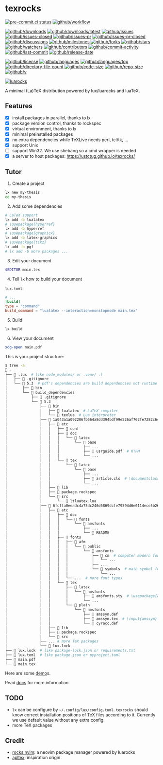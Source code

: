 # texrocks

[![pre-commit.ci status](https://results.pre-commit.ci/badge/github/ustctug/texrocks/main.svg)](https://results.pre-commit.ci/latest/github/ustctug/texrocks/main)
[![github/workflow](https://github.com/ustctug/texrocks/actions/workflows/main.yml/badge.svg)](https://github.com/ustctug/texrocks/actions)

[![github/downloads](https://shields.io/github/downloads/ustctug/texrocks/total)](https://github.com/ustctug/texrocks/releases)
[![github/downloads/latest](https://shields.io/github/downloads/ustctug/texrocks/latest/total)](https://github.com/ustctug/texrocks/releases/latest)
[![github/issues](https://shields.io/github/issues/ustctug/texrocks)](https://github.com/ustctug/texrocks/issues)
[![github/issues-closed](https://shields.io/github/issues-closed/ustctug/texrocks)](https://github.com/ustctug/texrocks/issues?q=is%3Aissue+is%3Aclosed)
[![github/issues-pr](https://shields.io/github/issues-pr/ustctug/texrocks)](https://github.com/ustctug/texrocks/pulls)
[![github/issues-pr-closed](https://shields.io/github/issues-pr-closed/ustctug/texrocks)](https://github.com/ustctug/texrocks/pulls?q=is%3Apr+is%3Aclosed)
[![github/discussions](https://shields.io/github/discussions/ustctug/texrocks)](https://github.com/ustctug/texrocks/discussions)
[![github/milestones](https://shields.io/github/milestones/all/ustctug/texrocks)](https://github.com/ustctug/texrocks/milestones)
[![github/forks](https://shields.io/github/forks/ustctug/texrocks)](https://github.com/ustctug/texrocks/network/members)
[![github/stars](https://shields.io/github/stars/ustctug/texrocks)](https://github.com/ustctug/texrocks/stargazers)
[![github/watchers](https://shields.io/github/watchers/ustctug/texrocks)](https://github.com/ustctug/texrocks/watchers)
[![github/contributors](https://shields.io/github/contributors/ustctug/texrocks)](https://github.com/ustctug/texrocks/graphs/contributors)
[![github/commit-activity](https://shields.io/github/commit-activity/w/ustctug/texrocks)](https://github.com/ustctug/texrocks/graphs/commit-activity)
[![github/last-commit](https://shields.io/github/last-commit/ustctug/texrocks)](https://github.com/ustctug/texrocks/commits)
[![github/release-date](https://shields.io/github/release-date/ustctug/texrocks)](https://github.com/ustctug/texrocks/releases/latest)

[![github/license](https://shields.io/github/license/ustctug/texrocks)](https://github.com/ustctug/texrocks/blob/main/LICENSE)
[![github/languages](https://shields.io/github/languages/count/ustctug/texrocks)](https://github.com/ustctug/texrocks)
[![github/languages/top](https://shields.io/github/languages/top/ustctug/texrocks)](https://github.com/ustctug/texrocks)
[![github/directory-file-count](https://shields.io/github/directory-file-count/ustctug/texrocks)](https://github.com/ustctug/texrocks)
[![github/code-size](https://shields.io/github/languages/code-size/ustctug/texrocks)](https://github.com/ustctug/texrocks)
[![github/repo-size](https://shields.io/github/repo-size/ustctug/texrocks)](https://github.com/ustctug/texrocks)
[![github/v](https://shields.io/github/v/release/ustctug/texrocks)](https://github.com/ustctug/texrocks)

[![luarocks](https://img.shields.io/luarocks/v/Freed-Wu/texrocks)](https://luarocks.org/modules/Freed-Wu/texrocks)

A minimal (La)TeX distribution powered by lux/luarocks and luaTeX.

## Features

- [x] install packages in parallel, thanks to lx
- [x] package version control, thanks to rockspec
- [x] virtual environment, thanks to lx
- [x] minimal preinstalled packages
- [x] no extra dependencies while TeXLive needs perl, tcl/tk, ...
- [x] support Unix
- [ ] support Win32. We use shebang so a cmd wrapper is needed
- [x] a server to host packages: <https://ustctug.github.io/texrocks/>

## Tutor

<!-- markdownlint-disable MD029 -->

1. Create a project

```sh
lx new my-thesis
cd my-thesis
```

2. Add some dependencies

```sh
# LaTeX support
lx add -b lualatex
# \usepackage{hyperref}
lx add -b hyperref
# \usepackage{graphicx}
lx add -b latex-graphics
# \usepackage{tikz}
lx add -b pgf
# lx add -b more packages ...
```

3. Edit your document

```sh
$EDITOR main.tex
```

4. Tell `lx` how to build your document

`lux.toml`:

```toml
# ...
[build]
type = "command"
build_command = "lualatex --interaction=nonstopmode main.tex"
```

5. Build

```sh
lx build
```

6. View your document

```sh
xdg-open main.pdf
```

This is your project structure:

```sh
$ tree -a
 .
├──  .lux  # like node_modules/ or .venv/ :)
│   ├──  .gitignore
│   └──  5.3  # pdf's dependencies are build dependencies not runtime
│       ├──  bin
│       └──  build_dependencies
│           ├──  .gitignore
│           └──  5.3
│               ├──  bin
│               │   ├──  lualatex  # LaTeX compiler
│               │   └──  texlua  # Lua interpreter
│               ├──  1a043a1a092206fb664a8dd394bdf99e526af762fe7282c6ccf49bc0ec23521e-latex-base@2024.11.01-2
│               │   ├──  etc
│               │   │   ├──  conf
│               │   │   ├──  doc
│               │   │   │   └──  latex
│               │   │   │       └──  base
│               │   │   │           ├── ...
│               │   │   │           ├──  usrguide.pdf  # RTFM
│               │   │   │           └── ...
│               │   │   └──  tex
│               │   │       └──  latex
│               │   │           └──  base
│               │   │               ├── ...
│               │   │               ├──  article.cls  # \documentclass{article}
│               │   │               └── ...
│               │   ├──  lib
│               │   ├──  package.rockspec
│               │   └──  src
│               │       └──  ltluatex.lua
│               ├──  6fcffa0eeadc4a75dc246d6869dcfe79594d6e0114ece5b260b9216a3d40cdfb-amsfonts@3.04-1
│               │   ├──  etc
│               │   │   ├──  doc
│               │   │   │   └──  fonts
│               │   │   │       └──  amsfonts
│               │   │   │           ├── ...
│               │   │   │           └── 󰂺 README
│               │   │   ├──  fonts
│               │   │   │   ├──  afm
│               │   │   │   │   └──  public
│               │   │   │   │       └──  amsfonts
│               │   │   │   │           ├──  cm  # computer modern fonts
│               │   │   │   │           │   └── ...
│               │   │   │   │           ├── ...
│               │   │   │   │           └──  symbols  # math symbol fonts
│               │   │   │   │               └── ...
│               │   │   │   └── ...  # more font types
│               │   │   └──  tex
│               │   │       ├──  latex
│               │   │       │   └──  amsfonts
│               │   │       │       ├──  amsfonts.sty  # \usepackage{amsfonts}
│               │   │       │       └── ...
│               │   │       └──  plain
│               │   │           └──  amsfonts
│               │   │               ├──  amssym.def
│               │   │               ├──  amssym.tex  # \input{amssym}
│               │   │               └──  cyracc.def
│               │   ├──  lib
│               │   ├──  package.rockspec
│               │   └──  src
│               ├── ... # more TeX packages
│               └──  lux.lock
├──  lux.lock  # like package-lock.json or requirements.txt
├──  lux.toml  # like package.json or pyproject.toml
├──  main.pdf
└──  main.tex
```

Here are some [demo](packages/)s.

Read [docs](docs/) for more information.

## TODO

- `lx` can be configure by `~/.config/lux/config.toml`. `texrocks` should
  know correct installation positions of TeX files according to it. Currently we
  use default value without any extra config.
- more TeX packages

## Credit

- [rocks.nvim](https://github.com/nvim-neorocks/rocks.nvim): a neovim package
  manager powered by luarocks
- [apltex](https://github.com/RadioNoiseE/apltex): inspiration origin
